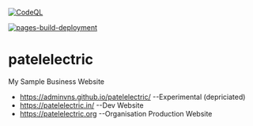 [![CodeQL](https://github.com/Patel-Electric/patelelectric.in/actions/workflows/codeql-analysis.yml/badge.svg?branch=dependabot%2Fnpm_and_yarn%2Fy18n-3.2.2)](https://github.com/Patel-Electric/patelelectric.in/actions/workflows/codeql-analysis.yml)

[![pages-build-deployment](https://github.com/Patel-Electric/patelelectric.in/actions/workflows/pages/pages-build-deployment/badge.svg)](https://github.com/Patel-Electric/patelelectric.in/actions/workflows/pages/pages-build-deployment)
# patelelectric
My Sample Business Website
* https://adminvns.github.io/patelelectric/   --Experimental (depriciated)
* https://patelelectric.in/   --Dev Website
* https://patelelectric.org  --Organisation Production Website
